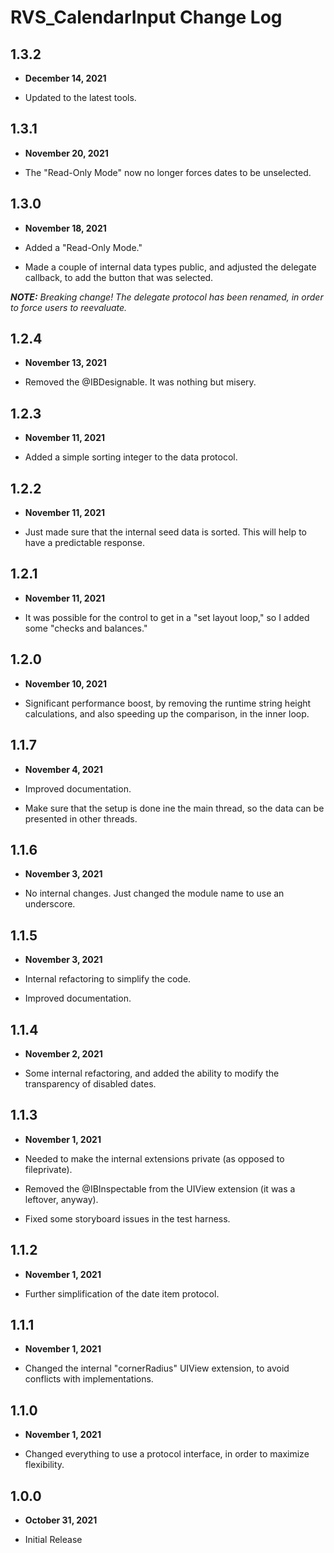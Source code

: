 # RVS_CalendarInput Change Log

## 1.3.2

- **December 14, 2021**

- Updated to the latest tools.

## 1.3.1

- **November 20, 2021**

- The "Read-Only Mode" now no longer forces dates to be unselected.

## 1.3.0

- **November 18, 2021**

- Added a "Read-Only Mode."
- Made a couple of internal data types public, and adjusted the delegate callback, to add the button that was selected.

***NOTE:** Breaking change! The delegate protocol has been renamed, in order to force users to reevaluate.*

## 1.2.4

- **November 13, 2021**

- Removed the @IBDesignable. It was nothing but misery.

## 1.2.3

- **November 11, 2021**

- Added a simple sorting integer to the data protocol.

## 1.2.2

- **November 11, 2021**

- Just made sure that the internal seed data is sorted. This will help to have a predictable response.

## 1.2.1

- **November 11, 2021**

- It was possible for the control to get in a "set layout loop," so I added some "checks and balances."

## 1.2.0

- **November 10, 2021**

- Significant performance boost, by removing the runtime string height calculations, and also speeding up the comparison, in the inner loop.

## 1.1.7

- **November 4, 2021**

- Improved documentation.
- Make sure that the setup is done ine the main thread, so the data can be presented in other threads.

## 1.1.6

- **November 3, 2021**

- No internal changes. Just changed the module name to use an underscore.

## 1.1.5

- **November 3, 2021**

- Internal refactoring to simplify the code.
- Improved documentation.

## 1.1.4

- **November 2, 2021**

- Some internal refactoring, and added the ability to modify the transparency of disabled dates.

## 1.1.3

- **November 1, 2021**

- Needed to make the internal extensions private (as opposed to fileprivate).
- Removed the @IBInspectable from the UIView extension (it was a leftover, anyway).
- Fixed some storyboard issues in the test harness.

## 1.1.2

- **November 1, 2021**

- Further simplification of the date item protocol.

## 1.1.1

- **November 1, 2021**

- Changed the internal "cornerRadius" UIView extension, to avoid conflicts with implementations.

## 1.1.0

- **November 1, 2021**

- Changed everything to use a protocol interface, in order to maximize flexibility.

## 1.0.0

- **October 31, 2021**

- Initial Release
